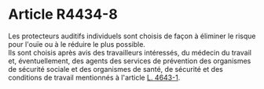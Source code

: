 # Article R4434-8

  
Les protecteurs auditifs individuels sont choisis de façon à éliminer le risque pour l'ouïe ou à le réduire le plus possible.   
Ils sont choisis après avis des travailleurs intéressés, du médecin du travail et, éventuellement, des agents des services de prévention des organismes de sécurité sociale et des organismes de santé, de sécurité et des conditions de travail mentionnés à l'article [L. 4643-1][1].

 [1]: /affichCodeArticle.do?cidTexte=LEGITEXT000006072050&idArticle=LEGIARTI000006903379&dateTexte=&categorieLien=cid